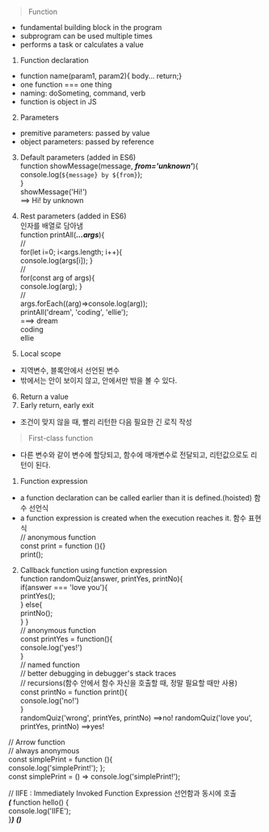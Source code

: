 > Function

- fundamental building block in the program
- subprogram can be used multiple times
- performs a task or calculates a value

1. Function declaration

- function name(param1, param2){ body... return;}
- one function === one thing
- naming: doSometing, command, verb
- function is object in JS

2. Parameters

- premitive parameters: passed by value
- object parameters: passed by reference

3. Default parameters (added in ES6)  
   function showMessage(message, **_from='unknown'_**){  
    console.log(`${message} by ${from}`);  
    }  
    showMessage('Hi!')  
    ==> Hi! by unknown

4. Rest parameters (added in ES6)  
    인자를 배열로 담아냄  
   function printAll(**_...args_**){  
    //  
   for(let i=0; i<args.length; i++){  
    console.log(args[i]);
   }  
   //  
   for(const arg of args){  
    console.log(arg);
   }  
    //  
    args.forEach((arg)=>console.log(arg));  
   printAll('dream', 'coding', 'ellie');  
   ===> dream  
    coding  
    ellie

5. Local scope

- 지역변수, 블록안에서 선언된 변수
- 밖에서는 안이 보이지 않고, 안에서만 밖을 볼 수 있다.

6. Return a value
7. Early return, early exit

- 조건이 맞지 않을 때, 빨리 리턴한 다음 필요한 긴 로직 작성

> First-class function

- 다른 변수와 같이 변수에 할당되고, 함수에 매개변수로 전달되고, 리턴값으로도 리턴이 된다.

1. Function expression

- a function declaration can be called earlier than it is defined.(hoisted) 함수 선언식
- a function expression is created when the execution reaches it. 함수 표현식  
  // anonymous function  
  const print = function (){}  
   print();

2. Callback function using function expression  
   function randomQuiz(answer, printYes, printNo){  
    if(answer === 'love you'){  
    printYes();  
    } else{  
    printNo();  
    }
   }  
   // anonymous function  
   const printYes = function(){  
    console.log('yes!')  
   }  
   // named function  
   // better debugging in debugger's stack traces  
   // recursions(함수 안에서 함수 자신을 호출할 때, 정말 필요할 때만 사용)  
   const printNo = function print(){  
    console.log('no!')  
   }  
   randomQuiz('wrong', printYes, printNo) ==>no!
   randomQuiz('love you', printYes, printNo) ==>yes!

// Arrow function  
// always anonymous  
const simplePrint = function (){  
 console.log('simplePrint!');
};  
const simplePrint = () => console.log('simplePrint!');

// IIFE : Immediately Invoked Function Expression 선언함과 동시에 호출  
**_(_** function hello() {  
 console.log('IIFE');  
}**_)_** **_()_**

